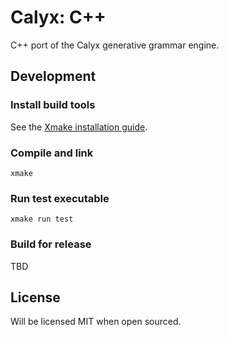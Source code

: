 # Calyx: C++

C++ port of the Calyx generative grammar engine.

## Development

### Install build tools

See the [Xmake installation guide](https://xmake.io/#/guide/installation).

### Compile and link

```
xmake
```

### Run test executable

```
xmake run test
```

### Build for release

TBD

## License

Will be licensed MIT when open sourced.
